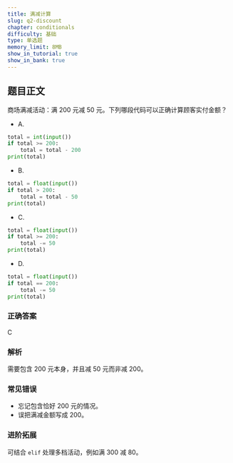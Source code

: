 ```yaml
---
title: 满减计算
slug: q2-discount
chapter: conditionals
difficulty: 基础
type: 单选题
memory_limit: 8MB
show_in_tutorial: true
show_in_bank: true
---
```

## 题目正文
商场满减活动：满 200 元减 50 元。下列哪段代码可以正确计算顾客实付金额？
- A.
```python
total = int(input())
if total >= 200:
    total = total - 200
print(total)
```
- B.
```python
total = float(input())
if total > 200:
    total = total - 50
print(total)
```
- C.
```python
total = float(input())
if total >= 200:
    total -= 50
print(total)
```
- D.
```python
total = float(input())
if total == 200:
    total -= 50
print(total)
```

### 正确答案
C

### 解析
需要包含 200 元本身，并且减 50 元而非减 200。

### 常见错误
- 忘记包含恰好 200 元的情况。
- 误把满减金额写成 200。

### 进阶拓展
可结合 `elif` 处理多档活动，例如满 300 减 80。
